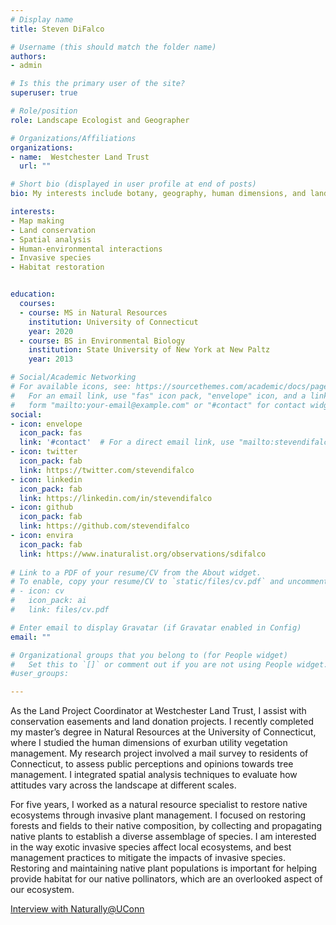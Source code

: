 ```yaml
---
# Display name
title: Steven DiFalco

# Username (this should match the folder name)
authors:
- admin

# Is this the primary user of the site?
superuser: true

# Role/position
role: Landscape Ecologist and Geographer

# Organizations/Affiliations
organizations:
- name:  Westchester Land Trust
  url: ""

# Short bio (displayed in user profile at end of posts)
bio: My interests include botany, geography, human dimensions, and landscape ecology.

interests:
- Map making
- Land conservation
- Spatial analysis
- Human-environmental interactions  
- Invasive species
- Habitat restoration


education:
  courses:
  - course: MS in Natural Resources
    institution: University of Connecticut
    year: 2020
  - course: BS in Environmental Biology
    institution: State University of New York at New Paltz
    year: 2013

# Social/Academic Networking
# For available icons, see: https://sourcethemes.com/academic/docs/page-builder/#icons
#   For an email link, use "fas" icon pack, "envelope" icon, and a link in the
#   form "mailto:your-email@example.com" or "#contact" for contact widget.
social:
- icon: envelope
  icon_pack: fas
  link: '#contact'  # For a direct email link, use "mailto:stevendifalco@gmail.com".
- icon: twitter
  icon_pack: fab
  link: https://twitter.com/stevendifalco
- icon: linkedin
  icon_pack: fab
  link: https://linkedin.com/in/stevendifalco
- icon: github
  icon_pack: fab
  link: https://github.com/stevendifalco
- icon: envira
  icon_pack: fab
  link: https://www.inaturalist.org/observations/sdifalco
  
# Link to a PDF of your resume/CV from the About widget.
# To enable, copy your resume/CV to `static/files/cv.pdf` and uncomment the lines below.
# - icon: cv
#   icon_pack: ai
#   link: files/cv.pdf

# Enter email to display Gravatar (if Gravatar enabled in Config)
email: ""

# Organizational groups that you belong to (for People widget)
#   Set this to `[]` or comment out if you are not using People widget.
#user_groups:

---
```


As the Land Project Coordinator at Westchester Land Trust, I assist with conservation easements and land donation projects. I recently completed my master’s degree in Natural Resources at the University of Connecticut, where I studied the human dimensions of exurban utility vegetation management. My research project involved a mail survey to residents of Connecticut, to assess public perceptions and opinions towards tree management. I integrated spatial analysis techniques to evaluate how attitudes vary across the landscape at different scales. 

For five years, I worked as a natural resource specialist to restore native ecosystems through invasive plant management. I focused on restoring forests and fields to their native composition, by collecting and propagating native plants to establish a diverse assemblage of species. I am interested in the way exotic invasive species affect local ecosystems, and best management practices to mitigate the impacts of invasive species. Restoring and maintaining native plant populations is important for helping provide habitat for our native pollinators, which are an overlooked aspect of our ecosystem. 

[Interview with Naturally@UConn](https://naturally.uconn.edu/2019/06/26/meet-graduate-student-steven-difalco/#)


